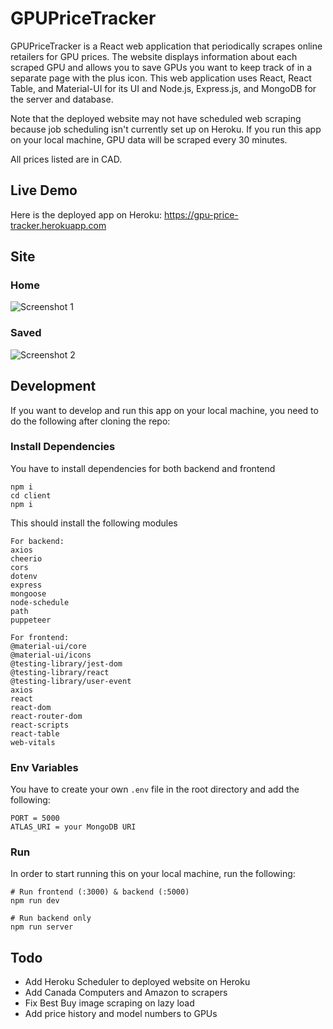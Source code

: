 # GPUPriceTracker

GPUPriceTracker is a React web application that periodically scrapes online retailers for GPU prices.
The website displays information about each scraped GPU and allows you to save GPUs you want to keep 
track of in a separate page with the plus icon. This web application uses React, React Table, and Material-UI for its 
UI and Node.js, Express.js, and MongoDB for the server and database.

Note that the deployed website may not have scheduled web scraping because job scheduling isn't currently set up on Heroku.
If you run this app on your local machine, GPU data will be scraped every 30 minutes.

All prices listed are in CAD.



## Live Demo

Here is the deployed app on Heroku: https://gpu-price-tracker.herokuapp.com



## Site

### Home
![Screenshot 1](https://i.imgur.com/K8ny9F4.png)

### Saved
![Screenshot 2](https://i.imgur.com/Gy9k1MH.png)





## Development

If you want to develop and run this app on your local machine, you need to do the following after cloning the repo:



### Install Dependencies

You have to install dependencies for both backend and frontend
```
npm i
cd client
npm i
````

This should install the following modules

```
For backend:
axios
cheerio
cors
dotenv
express
mongoose
node-schedule
path
puppeteer

For frontend:
@material-ui/core
@material-ui/icons
@testing-library/jest-dom
@testing-library/react
@testing-library/user-event
axios
react
react-dom
react-router-dom
react-scripts
react-table
web-vitals
```


### Env Variables
You have to create your own `.env` file in the root directory and add the following:

```
PORT = 5000
ATLAS_URI = your MongoDB URI
```



### Run
In order to start running this on your local machine, run the following:
```
# Run frontend (:3000) & backend (:5000)
npm run dev

# Run backend only
npm run server
```

## Todo
- Add Heroku Scheduler to deployed website on Heroku
- Add Canada Computers and Amazon to scrapers 
- Fix Best Buy image scraping on lazy load
- Add price history and model numbers to GPUs

